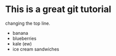 # This is a great git tutorial

changing the top line.
 - banana
 - blueberries
 - kale (ew)
 - ice cream sandwiches
